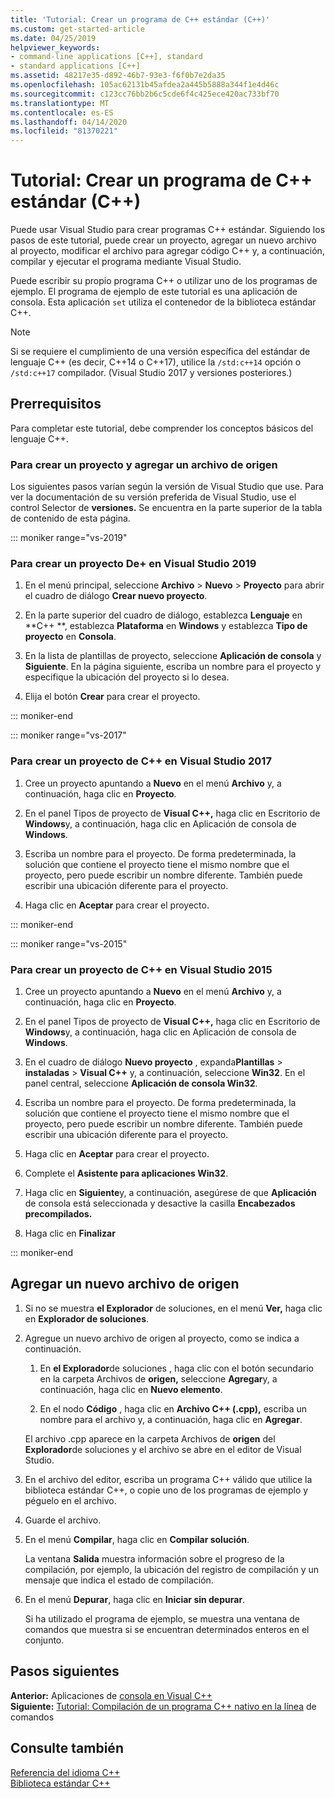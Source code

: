 ```yaml
---
title: 'Tutorial: Crear un programa de C++ estándar (C++)'
ms.custom: get-started-article
ms.date: 04/25/2019
helpviewer_keywords:
- command-line applications [C++], standard
- standard applications [C++]
ms.assetid: 48217e35-d892-46b7-93e3-f6f0b7e2da35
ms.openlocfilehash: 105ac62131b45afdea2a445b5888a344f1e4d46c
ms.sourcegitcommit: c123cc76bb2b6c5cde6f4c425ece420ac733bf70
ms.translationtype: MT
ms.contentlocale: es-ES
ms.lasthandoff: 04/14/2020
ms.locfileid: "81370221"
---
```

# <a name="walkthrough-creating-a-standard-c-program-c"></a>Tutorial: Crear un programa de C++ estándar (C++)

Puede usar Visual Studio para crear programas C++ estándar. Siguiendo los pasos de este tutorial, puede crear un proyecto, agregar un nuevo archivo al proyecto, modificar el archivo para agregar código C++ y, a continuación, compilar y ejecutar el programa mediante Visual Studio.

Puede escribir su propio programa C++ o utilizar uno de los programas de ejemplo. El programa de ejemplo de este tutorial es una aplicación de consola. Esta aplicación `set` utiliza el contenedor de la biblioteca estándar C++.

> [!NOTE]
> Si se requiere el cumplimiento de una versión específica del estándar de lenguaje C++ (es decir, C++14 o C++17), utilice la `/std:c++14` opción o `/std:c++17` compilador. (Visual Studio 2017 y versiones posteriores.)

## <a name="prerequisites"></a>Prerrequisitos

Para completar este tutorial, debe comprender los conceptos básicos del lenguaje C++.

### <a name="to-create-a-project-and-add-a-source-file"></a>Para crear un proyecto y agregar un archivo de origen

Los siguientes pasos varían según la versión de Visual Studio que use. Para ver la documentación de su versión preferida de Visual Studio, use el control Selector de **versiones.** Se encuentra en la parte superior de la tabla de contenido de esta página.

::: moniker range="vs-2019"

### <a name="to-create-a-c-project-in-visual-studio-2019"></a>Para crear un proyecto De+ en Visual Studio 2019

1. En el menú principal, seleccione **Archivo** > **Nuevo** > **Proyecto** para abrir el cuadro de diálogo **Crear nuevo proyecto**.

1. En la parte superior del cuadro de diálogo, establezca **Lenguaje** en **C++ **, establezca **Plataforma** en **Windows** y establezca **Tipo de proyecto** en **Consola**.

1. En la lista de plantillas de proyecto, seleccione **Aplicación de consola** y **Siguiente**. En la página siguiente, escriba un nombre para el proyecto y especifique la ubicación del proyecto si lo desea.

1. Elija el botón **Crear** para crear el proyecto.

::: moniker-end

::: moniker range="vs-2017"

### <a name="to-create-a-c-project-in-visual-studio-2017"></a>Para crear un proyecto de C++ en Visual Studio 2017

1. Cree un proyecto apuntando a **Nuevo** en el menú **Archivo** y, a continuación, haga clic en **Proyecto**.

1. En el panel Tipos de proyecto de **Visual C++,** haga clic en Escritorio de **Windows**y, a continuación, haga clic en Aplicación de consola de **Windows**.

1. Escriba un nombre para el proyecto. De forma predeterminada, la solución que contiene el proyecto tiene el mismo nombre que el proyecto, pero puede escribir un nombre diferente. También puede escribir una ubicación diferente para el proyecto.

1. Haga clic en **Aceptar** para crear el proyecto.

::: moniker-end

::: moniker range="vs-2015"

### <a name="to-create-a-c-project-in-visual-studio-2015"></a>Para crear un proyecto de C++ en Visual Studio 2015

1. Cree un proyecto apuntando a **Nuevo** en el menú **Archivo** y, a continuación, haga clic en **Proyecto**.

1. En el panel Tipos de proyecto de **Visual C++,** haga clic en Escritorio de **Windows**y, a continuación, haga clic en Aplicación de consola de **Windows**.

1. En el cuadro de diálogo **Nuevo proyecto** , expanda**Plantillas** >  **instaladas** > **Visual C++** y, a continuación, seleccione **Win32**. En el panel central, seleccione **Aplicación de consola Win32**.

1. Escriba un nombre para el proyecto. De forma predeterminada, la solución que contiene el proyecto tiene el mismo nombre que el proyecto, pero puede escribir un nombre diferente. También puede escribir una ubicación diferente para el proyecto.

1. Haga clic en **Aceptar** para crear el proyecto.

1. Complete el **Asistente para aplicaciones Win32**.

1. Haga clic en **Siguiente**y, a continuación, asegúrese de que **Aplicación** de consola está seleccionada y desactive la casilla **Encabezados precompilados.**

1. Haga clic en **Finalizar**

::: moniker-end

## <a name="add-a-new-source-file"></a>Agregar un nuevo archivo de origen

1. Si no se muestra **el Explorador** de soluciones, en el menú **Ver,** haga clic en **Explorador de soluciones**.

1. Agregue un nuevo archivo de origen al proyecto, como se indica a continuación.

   1. En **el Explorador**de soluciones , haga clic con el botón secundario en la carpeta Archivos de **origen,** seleccione **Agregar**y, a continuación, haga clic en **Nuevo elemento**.

   1. En el nodo **Código** , haga clic en **Archivo C++ (.cpp),** escriba un nombre para el archivo y, a continuación, haga clic en **Agregar**.

   El archivo .cpp aparece en la carpeta Archivos de **origen** del **Explorador**de soluciones y el archivo se abre en el editor de Visual Studio.

1. En el archivo del editor, escriba un programa C++ válido que utilice la biblioteca estándar C++, o copie uno de los programas de ejemplo y péguelo en el archivo.

1. Guarde el archivo.

1. En el menú **Compilar**, haga clic en **Compilar solución**.

   La ventana **Salida** muestra información sobre el progreso de la compilación, por ejemplo, la ubicación del registro de compilación y un mensaje que indica el estado de compilación.

1. En el menú **Depurar**, haga clic en **Iniciar sin depurar**.

   Si ha utilizado el programa de ejemplo, se muestra una ventana de comandos que muestra si se encuentran determinados enteros en el conjunto.

## <a name="next-steps"></a>Pasos siguientes

**Anterior:** Aplicaciones de [consola en Visual C++](../windows/console-applications-in-visual-cpp.md)<br/>
**Siguiente:** [Tutorial: Compilación de un programa C++ nativo en la línea](../build/walkthrough-compiling-a-native-cpp-program-on-the-command-line.md) de comandos

## <a name="see-also"></a>Consulte también

[Referencia del idioma C++](../cpp/cpp-language-reference.md)<br/>
[Biblioteca estándar C++](../standard-library/cpp-standard-library-reference.md)
